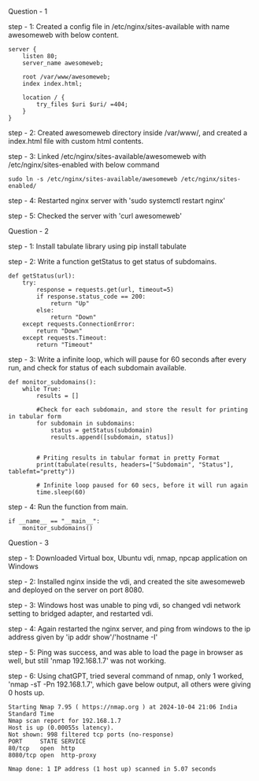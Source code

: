 Question - 1

step - 1: Created a config file in /etc/nginx/sites-available with name awesomeweb with below content.

	server {
		listen 80;
		server_name awesomeweb;

		root /var/www/awesomeweb;
		index index.html;

		location / {
			try_files $uri $uri/ =404;
		}
	}
	
step - 2: Created awesomeweb directory inside  /var/www/, and created a index.html file with custom html contents.

step - 3: Linked /etc/nginx/sites-available/awesomeweb with /etc/nginx/sites-enabled with below command

	sudo ln -s /etc/nginx/sites-available/awesomeweb /etc/nginx/sites-enabled/

step - 4: Restarted nginx server with 'sudo systemctl restart nginx'

step - 5: Checked the server with 'curl awesomeweb'





Question - 2

step - 1: Install tabulate library using pip install tabulate

step - 2: Write a function getStatus to get status of subdomains.

	def getStatus(url):
		try:
			response = requests.get(url, timeout=5)
			if response.status_code == 200:
				return "Up"
			else:
				return "Down"
		except requests.ConnectionError:
			return "Down"
		except requests.Timeout:
			return "Timeout"

step - 3: Write a infinite loop, which will pause for 60 seconds after every run, and check for status of each subdomain available.

	def monitor_subdomains():
		while True:
			results = []
			
			#Check for each subdomain, and store the result for printing in tabular form
			for subdomain in subdomains:
				status = getStatus(subdomain)
				results.append([subdomain, status])

			
			# Priting results in tabular format in pretty Format
			print(tabulate(results, headers=["Subdomain", "Status"], tablefmt="pretty"))

			# Infinite loop paused for 60 secs, before it will run again
			time.sleep(60)

step - 4: Run the function from main.

	if __name__ == "__main__":
		monitor_subdomains()





Question - 3

step - 1: Downloaded Virtual box, Ubuntu vdi, nmap, npcap application on Windows

step - 2: Installed nginx inside the vdi, and  created the site awesomeweb and deployed on the server on port 8080.

step - 3: Windows host was unable to ping vdi, so changed vdi network setting to bridged adapter, and restarted vdi.

step - 4: Again restarted the nginx server, and ping from windows to the ip address given by 'ip addr show'/'hostname -I'

step - 5: Ping was success, and was able to load the page in browser as well, but still 'nmap 192.168.1.7' was not working.

step - 6: Using chatGPT, tried several command of nmap, only 1 worked, 'nmap -sT -Pn 192.168.1.7', which gave below output, all others were giving 0 hosts up.

	Starting Nmap 7.95 ( https://nmap.org ) at 2024-10-04 21:06 India Standard Time
	Nmap scan report for 192.168.1.7
	Host is up (0.00055s latency).
	Not shown: 998 filtered tcp ports (no-response)
	PORT     STATE SERVICE
	80/tcp   open  http
	8080/tcp open  http-proxy

	Nmap done: 1 IP address (1 host up) scanned in 5.07 seconds
	
